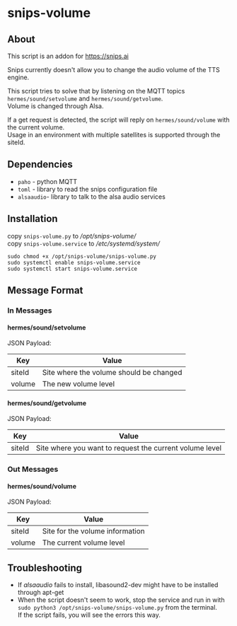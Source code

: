 # snips-volume
## About
This script is an addon for https://snips.ai

Snips currently doesn't allow you to change the audio volume of the TTS engine.

This script tries to solve that by listening on the MQTT topics `hermes/sound/setvolume` and `hermes/sound/getvolume`.\
Volume is changed through Alsa.

If a get request is detected, the script will reply on `hermes/sound/volume` with the current volume.\
Usage in an environment with multiple satellites is supported through the siteId.

## Dependencies
 - `paho` - python MQTT
 - `toml` - library to read the snips configuration file
 - `alsaaudio`- library to talk to the alsa audio services

## Installation
copy `snips-volume.py` to _/opt/snips-volume/_\
copy `snips-volume.service` to _/etc/systemd/system/_

```
sudo chmod +x /opt/snips-volume/snips-volume.py
sudo systemctl enable snips-volume.service
sudo systemctl start snips-volume.service
```

## Message Format

### In Messages

#### hermes/sound/setvolume
JSON Payload: 

| Key     | Value                                    |
| ------- | ---------------------------------------- |
| siteId  | Site where the volume should be changed  |
| volume  | The new volume level                     |

#### hermes/sound/getvolume
JSON Payload: 

| Key     | Value                                                   |
| ------- | ------------------------------------------------------- |
| siteId  | Site where you want to request the current volume level |

### Out Messages

#### hermes/sound/volume
JSON Payload: 

| Key     | Value                           |
| ------- | ------------------------------- |
| siteId  | Site for the volume information |
| volume  | The current volume level        |

## Troubleshooting
- If *alsaaudio* fails to install, libasound2-dev might have to be installed through apt-get
- When the script doesn't seem to work, stop the service and run in with\
`sudo python3 /opt/snips-volume/snips-volume.py` from the terminal.\
If the script fails, you will see the errors this way.
